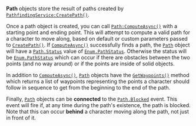 **Path** objects store the result of paths created by
[`PathfindingService:CreatePath()`](https://create.roblox.com/docs/reference/engine/classes/PathfindingService#CreatePath).

Once a path object is created, you can call [`Path:ComputeAsync()`](https://create.roblox.com/docs/reference/engine/classes/Path#ComputeAsync) with a
starting point and ending point. This will attempt to compute a valid path for
a character to move along, based on default or custom parameters passed to
[`CreatePath()`](https://create.roblox.com/docs/reference/engine/classes/PathfindingService#CreatePath). If
[`ComputeAsync()`](https://create.roblox.com/docs/reference/engine/classes/Path#ComputeAsync) successfully finds a path, the
[`Path`](https://create.roblox.com/docs/reference/engine/classes/Path) object will have a [`Path.Status`](https://create.roblox.com/docs/reference/engine/classes/Path#Status) value of
[`Enum.PathStatus`](https://create.roblox.com/docs/reference/engine/enums/PathStatus). Otherwise the status will be
[`Enum.PathStatus`](https://create.roblox.com/docs/reference/engine/enums/PathStatus) which can occur if there are obstacles between the
two points (and no way around) or if the points are inside of solid objects.

In addition to [`ComputeAsync()`](https://create.roblox.com/docs/reference/engine/classes/Path#ComputeAsync), [`Path`](https://create.roblox.com/docs/reference/engine/classes/Path)
objects have the [`GetWaypoints()`](https://create.roblox.com/docs/reference/engine/classes/Path#GetWaypoints) method which
returns a list of waypoints representing the points a character should follow
in sequence to get from the beginning to the end of the path.

Finally, [`Path`](https://create.roblox.com/docs/reference/engine/classes/Path) objects can be **connected** to the [`Path.Blocked`](https://create.roblox.com/docs/reference/engine/classes/Path#Blocked)
event. This event will fire if, at any time during the path's existence, the
path is blocked. Note that this can occur **behind** a character moving along
the path, not just in front of it.
